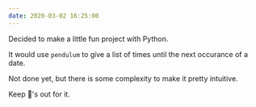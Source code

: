 ```yaml
---
date: 2020-03-02 16:25:00
---
```


Decided to make a little fun project with Python.

It would use `pendulum` to give a list of times until the next occurance
of a date.

Not done yet, but there is some complexity to make it pretty intuitive.

Keep 👀's out for it.
